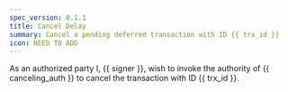 ```yaml
---
spec_version: 0.1.1
title: Cancel Delay
summary: Cancel a pending deferred transaction with ID {{ trx_id }}
icon: NEED TO ADD
---
```


As an authorized party I, {{ signer }}, wish to invoke the authority of {{ canceling_auth }} to cancel the transaction with ID {{ trx_id }}.
